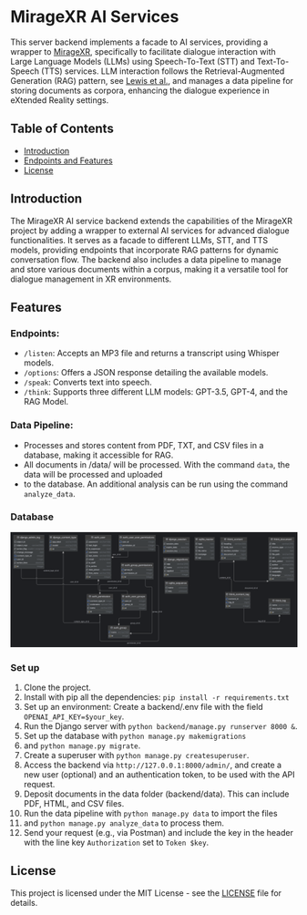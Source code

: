 # MirageXR AI Services

This server backend implements a facade to AI services, providing a wrapper to [MirageXR](https://github.com/WEKIT-ECS/MIRAGE-XR), 
specifically to facilitate dialogue interaction with Large Language Models (LLMs) using Speech-To-Text (STT) and Text-To-Speech 
(TTS) services. LLM interaction follows the Retrieval-Augmented Generation (RAG) pattern, see [Lewis et al.](https://arxiv.org/abs/2005.11401),
and manages a data pipeline for storing documents as corpora, enhancing the dialogue experience in eXtended Reality settings.

## Table of Contents

- [Introduction](#introduction)
- [Endpoints and Features](#features)
- [License](#license)

## Introduction

The MirageXR AI service backend extends the capabilities of the MirageXR project by adding a wrapper to external AI services 
for advanced dialogue functionalities. It serves as a facade to different LLMs, STT, and TTS models, providing endpoints 
that incorporate RAG patterns for dynamic conversation flow. The backend also includes a data pipeline to manage and store 
various documents within a corpus, making it a versatile tool for dialogue management in XR environments.

## Features

### Endpoints:

- `/listen`: Accepts an MP3 file and returns a transcript using Whisper models.
- `/options`: Offers a JSON response detailing the available models.
- `/speak`: Converts text into speech.
- `/think`: Supports three different LLM models: GPT-3.5, GPT-4, and the RAG Model.

### Data Pipeline:

- Processes and stores content from PDF, TXT, and CSV files in a database, making it accessible for RAG. 
- All documents in /data/ will be processed. With the command `data`, the data will be processed and uploaded
- to the database. An additional analysis can be run using the command `analyze_data`. 

### Database 

![db.png](db.png)


### Set up
1. Clone the project.
2. Install with pip all the dependencies: `pip install -r requirements.txt`
3. Set up an environment: Create a backend/.env file with the field `OPENAI_API_KEY=$your_key`.
4. Run the Django server with `python backend/manage.py runserver 8000 &`.
5. Set up the database with `python manage.py makemigrations`
6. and `python manage.py migrate`.
7. Create a superuser with `python manage.py createsuperuser`.
8. Access the backend via `http://127.0.0.1:8000/admin/`, and create a new user (optional) and an authentication token, to be used with the API request.
9. Deposit documents in the data folder (backend/data). This can include PDF, HTML, and CSV files.
10. Run the data pipeline with `python manage.py data` to import the files
11. and `python manage.py analyze_data` to process them.
12. Send your request (e.g., via Postman) and include the key in the header with the line key `Authorization` set to `Token $key`.


## License

This project is licensed under the MIT License - see the [LICENSE](LICENSE) file for details.

